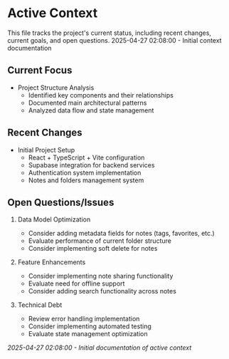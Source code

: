 # Active Context

This file tracks the project's current status, including recent changes, current goals, and open questions.
2025-04-27 02:08:00 - Initial context documentation

## Current Focus

- Project Structure Analysis
  - Identified key components and their relationships
  - Documented main architectural patterns
  - Analyzed data flow and state management

## Recent Changes

- Initial Project Setup
  - React + TypeScript + Vite configuration
  - Supabase integration for backend services
  - Authentication system implementation
  - Notes and folders management system

## Open Questions/Issues

1. Data Model Optimization

   - Consider adding metadata fields for notes (tags, favorites, etc.)
   - Evaluate performance of current folder structure
   - Consider implementing soft delete for notes

2. Feature Enhancements

   - Consider implementing note sharing functionality
   - Evaluate need for offline support
   - Consider adding search functionality across notes

3. Technical Debt
   - Review error handling implementation
   - Consider implementing automated testing
   - Evaluate state management optimization

_2025-04-27 02:08:00 - Initial documentation of active context_
